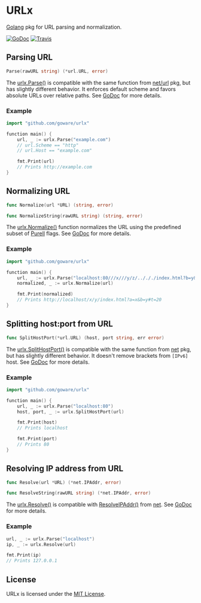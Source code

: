 # URLx
[Golang](http://golang.org/) pkg for URL parsing and normalization.

[![GoDoc](https://godoc.org/github.com/goware/urlx?status.png)](https://godoc.org/github.com/goware/urlx)
[![Travis](https://travis-ci.org/goware/urlx.svg?branch=master)](https://travis-ci.org/goware/urlx)

## Parsing URL

```go
Parse(rawURL string) (*url.URL, error)
```

The [urlx.Parse()](https://godoc.org/github.com/goware/urlx#Parse) is compatible with the same function from [net/url](https://golang.org/pkg/net/url/#Parse) pkg, but has slightly different behavior. It enforces default scheme and favors absolute URLs over relative paths. See [GoDoc](https://godoc.org/github.com/goware/urlx#Parse) for more details.

### Example

```go
import "github.com/goware/urlx"

function main() {
    url, _ := urlx.Parse("example.com")
    // url.Scheme == "http"
    // url.Host == "example.com"

    fmt.Print(url)
    // Prints http://example.com
}
```

## Normalizing URL

```go
func Normalize(url *URL) (string, error)
```
```go
func NormalizeString(rawURL string) (string, error)
```

The [urlx.Normalize()](https://godoc.org/github.com/goware/urlx#Normalize) function normalizes the URL using the predefined subset of [Purell](https://github.com/PuerkitoBio/purell) flags. See [GoDoc](https://godoc.org/github.com/goware/urlx#Normalize) for more details.

### Example

```go
import "github.com/goware/urlx"

function main() {
    url, _ := urlx.Parse("localhost:80///x///y/z/../././index.html?b=y&a=x#t=20")
    normalized, _ := urlx.Normalize(url)

    fmt.Print(normalized)
    // Prints http://localhost/x/y/index.html?a=x&b=y#t=20
}
```

## Splitting host:port from URL

```go
func SplitHostPort(*url.URL) (host, port string, err error) 
```

The [urlx.SplitHostPort()](https://godoc.org/github.com/goware/urlx#SplitHostPort) is compatible with the same function from [net](https://golang.org/pkg/net/) pkg, but has slightly different behavior. It doesn't remove brackets from `[IPv6]` host. See [GoDoc](https://godoc.org/github.com/goware/urlx#SplitHostPort) for more details.

### Example

```go
import "github.com/goware/urlx"

function main() {
    url, _ := urlx.Parse("localhost:80")
    host, port, _ := urlx.SplitHostPort(url)

    fmt.Print(host)
    // Prints localhost

    fmt.Print(port)
    // Prints 80
}
```

## Resolving IP address from URL

```go
func Resolve(url *URL) (*net.IPAddr, error)
```
```go
func ResolveString(rawURL string) (*net.IPAddr, error)
```

The [urlx.Resolve()](https://godoc.org/github.com/goware/urlx#Resolve) is compatible with [ResolveIPAddr()](https://golang.org/pkg/net/#ResolveIPAddr) from [net](https://golang.org/pkg/net/). See [GoDoc](https://godoc.org/github.com/goware/urlx#Resolve) for more details.

### Example

```go
url, _ := urlx.Parse("localhost")
ip, _ := urlx.Resolve(url)

fmt.Print(ip)
// Prints 127.0.0.1
```

## License
URLx is licensed under the [MIT License](./LICENSE).
